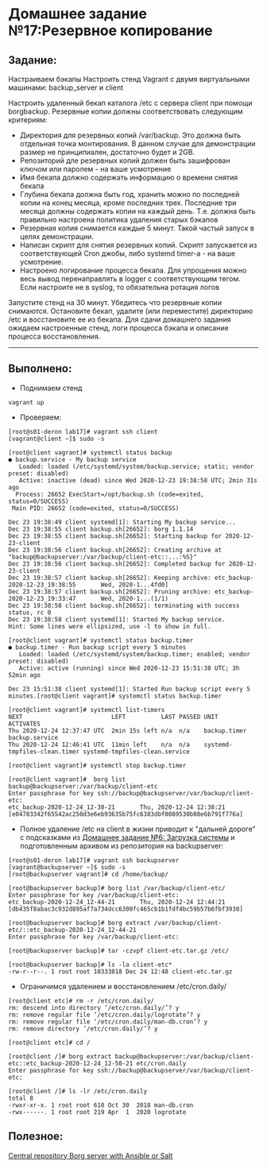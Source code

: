 # **Домашнее задание №17:Резервное копирование**

## **Задание:**
Настраиваем бэкапы
Настроить стенд Vagrant с двумя виртуальными машинами: backup_server и client

Настроить удаленный бекап каталога /etc c сервера client при помощи borgbackup. Резервные копии должны соответствовать следующим критериям:

- Директория для резервных копий /var/backup. Это должна быть отдельная точка монтирования. В данном случае для демонстрации размер не принципиален, достаточно будет и 2GB.
- Репозиторий дле резервных копий должен быть зашифрован ключом или паролем - на ваше усмотрение
- Имя бекапа должно содержать информацию о времени снятия бекапа
- Глубина бекапа должна быть год, хранить можно по последней копии на конец месяца, кроме последних трех. Последние три месяца должны содержать копии на каждый день. Т.е. должна быть правильно настроена политика удаления старых бэкапов
- Резервная копия снимается каждые 5 минут. Такой частый запуск в целях демонстрации.
- Написан скрипт для снятия резервных копий. Скрипт запускается из соответствующей Cron джобы, либо systemd timer-а - на ваше усмотрение.
- Настроено логирование процесса бекапа. Для упрощения можно весь вывод перенаправлять в logger с соответствующим тегом. Если настроите не в syslog, то обязательна ротация логов

Запустите стенд на 30 минут. Убедитесь что резервные копии снимаются. Остановите бекап, удалите (или переместите) директорию /etc и восстановите ее из бекапа. Для сдачи домашнего задания ожидаем настроенные стенд, логи процесса бэкапа и описание процесса восстановления.

---

## **Выполнено:**

- Поднимаем стенд
```
vagrant up
```

- Проверяем:
```
[root@s01-deron lab17]# vagrant ssh client
[vagrant@client ~]$ sudo -s

[root@client vagrant]# systemctl status backup
● backup.service - My backup service
   Loaded: loaded (/etc/systemd/system/backup.service; static; vendor preset: disabled)
   Active: inactive (dead) since Wed 2020-12-23 19:38:58 UTC; 2min 31s ago
  Process: 26652 ExecStart=/opt/backup.sh (code=exited, status=0/SUCCESS)
 Main PID: 26652 (code=exited, status=0/SUCCESS)

Dec 23 19:38:49 client systemd[1]: Starting My backup service...
Dec 23 19:38:55 client backup.sh[26652]: borg 1.1.14
Dec 23 19:38:55 client backup.sh[26652]: Starting backup for 2020-12-23-client
Dec 23 19:38:56 client backup.sh[26652]: Creating archive at "backup@backupserver:/var/backup/client-etc::...:%S}"
Dec 23 19:38:56 client backup.sh[26652]: Completed backup for 2020-12-23-client
Dec 23 19:38:57 client backup.sh[26652]: Keeping archive: etc_backup-2020-12-23_19:38:55       Wed, 2020-1...4fd0]
Dec 23 19:38:57 client backup.sh[26652]: Pruning archive: etc_backup-2020-12-23_19:33:47       Wed, 2020-1...(1/1)
Dec 23 19:38:58 client backup.sh[26652]: terminating with success status, rc 0
Dec 23 19:38:58 client systemd[1]: Started My backup service.
Hint: Some lines were ellipsized, use -l to show in full.

[root@client vagrant]# systemctl status backup.timer
● backup.timer - Run backup script every 5 minutes
   Loaded: loaded (/etc/systemd/system/backup.timer; enabled; vendor preset: disabled)
   Active: active (running) since Wed 2020-12-23 15:51:38 UTC; 3h 52min ago

Dec 23 15:51:38 client systemd[1]: Started Run backup script every 5 minutes.[root@client vagrant]# systemctl status backup.timer

[root@client vagrant]# systemctl list-timers
NEXT                         LEFT          LAST PASSED UNIT                         ACTIVATES
Thu 2020-12-24 12:37:47 UTC  2min 15s left n/a  n/a    backup.timer                 backup.service
Thu 2020-12-24 12:46:41 UTC  11min left    n/a  n/a    systemd-tmpfiles-clean.timer systemd-tmpfiles-clean.service

[root@client vagrant]# systemctl stop backup.timer

[root@client vagrant]#  borg list backup@backupserver:/var/backup/client-etc
Enter passphrase for key ssh://backup@backupserver/var/backup/client-etc:
etc_backup-2020-12-24_12-38-21       Thu, 2020-12-24 12:38:21 [e04783342f65542ac250d3e6eb93635b75fc6383dbf0089530b08e6b791f776a]
```

- Полное удаление /etc на client в жизни приводит к "дальней дороге" с подсказками из [Домашнее задание №6: Загрузка системы](https://github.com/Deron-D/otus-linux/tree/master/lab06) 
и подготовленным архивом из репозитория на backupserver:
```
[root@s01-deron lab17]# vagrant ssh backupserver
[vagrant@backupserver ~]$ sudo -s
[root@backupserver vagrant]# cd /home/backup/

[root@backupserver backup]# borg list /var/backup/client-etc/
Enter passphrase for key /var/backup/client-etc:
etc_backup-2020-12-24_12-44-21       Thu, 2020-12-24 12:44:21 [db435f8abac3c932d895af7a734dcc6300fc465cb1b1fdf4bc59b57b6fbf3938]

[root@backupserver backup]# borg extract /var/backup/client-etc/::etc_backup-2020-12-24_12-44-21
Enter passphrase for key /var/backup/client-etc:

[root@backupserver backup]# tar -czvpf client-etc.tar.gz /etc/

[root@backupserver backup]# ls -la client-etc*
-rw-r--r--. 1 root root 10333818 Dec 24 12:48 client-etc.tar.gz
```

- Ограничимся удалением и восстановлением /etc/cron.daily/
```
[root@client etc]# rm -r /etc/cron.daily/
rm: descend into directory ‘/etc/cron.daily/’? y
rm: remove regular file ‘/etc/cron.daily/logrotate’? y
rm: remove regular file ‘/etc/cron.daily/man-db.cron’? y
rm: remove directory ‘/etc/cron.daily/’? y

[root@client etc]# cd /

[root@client /]# borg extract backup@backupserver:/var/backup/client-etc::etc_backup-2020-12-24_12-50-21 etc/cron.daily
Enter passphrase for key ssh://backup@backupserver/var/backup/client-etc:

[root@client /]# ls -lr /etc/cron.daily
total 8
-rwxr-xr-x. 1 root root 618 Oct 30  2018 man-db.cron
-rwx------. 1 root root 219 Apr  1  2020 logrotate
```


## **Полезное:**

[Central repository Borg server with Ansible or Salt](https://borgbackup.readthedocs.io/en/stable/deployment/central-backup-server.html)


